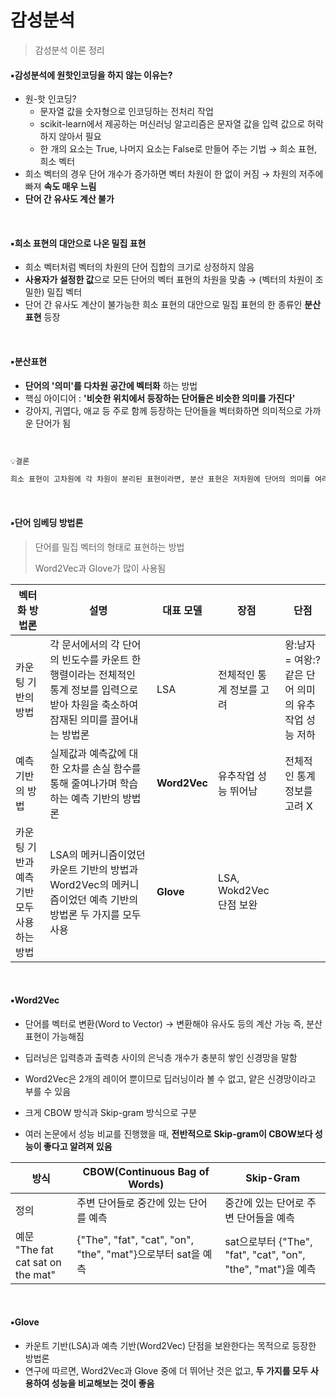 # 감성분석

> 감성분석 이론 정리

#### ▪️감성분석에 원핫인코딩을 하지 않는 이유는?

- 원-핫 인코딩?
  - 문자열 값을 숫자형으로 인코딩하는 전처리 작업
  - scikit-learn에서 제공하는 머신러닝 알고리즘은 문자열 값을 입력 값으로 허락하지 않아서 필요
  - 한 개의 요소는 True, 나머지 요소는 False로 만들어 주는 기법 → 희소 표현, 희소 벡터
- 희소 벡터의 경우 단어 개수가 증가하면 벡터 차원이 한 없이 커짐 → 차원의 저주에 빠져 **속도 매우 느림**
- **단어 간 유사도 계산 불가**

<br>

#### ▪️희소 표현의 대안으로 나온 밀집 표현

- 희소 벡터처럼 벡터의 차원의 단어 집합의 크기로 상정하지 않음 
- **사용자가 설정한 값**으로 모든 단어의 벡터 표현의 차원을 맞춤 → (벡터의 차원이 조밀한) 밀집 벡터
- 단어 간 유사도 계산이 불가능한 희소 표현의 대안으로 밀집 표현의 한 종류인 **분산 표현** 등장

<br>

#### ▪️분산표현

- **단어의 '의미'를 다차원 공간에 벡터화** 하는 방법
- 핵심 아이디어 : **'비슷한 위치에서 등장하는 단어들은 비슷한 의미를 가진다'**
- 강아지, 귀엽다, 애교 등 주로 함께 등장하는 단어들을 벡터화하면 의미적으로 가까운 단어가 됨

<br>

```markdown
💡결론

희소 표현이 고차원에 각 차원이 분리된 표현이라면, 분산 표현은 저차원에 단어의 의미를 여러 차원에다가 분산하여 표현하는 방법이다. 분산 표현의 방법을 사용하면 단어 간 유사도를 계산할 수 있다.
```

<br>

#### ▪️단어 임베딩 방법론

> 단어를 밀집 벡터의 형태로 표현하는 방법
>
> Word2Vec과 Glove가 많이 사용됨

| 벡터화 방법론                              | 설명                                                         | 대표 모델    | 장점                      | 단점                                                  |
| ------------------------------------------ | ------------------------------------------------------------ | ------------ | ------------------------- | ----------------------------------------------------- |
| 카운팅 기반의 방법                         | 각 문서에서의 각 단어의 빈도수를 카운트 한 행렬이라는 전체적인 통계 정보를 입력으로 받아 차원을 축소하여 잠재된 의미를 끌어내는 방법론 | LSA          | 전체적인 통계 정보를 고려 | 왕:남자 = 여왕:? 같은 단어 의미의 유추 작업 성능 저하 |
| 예측 기반의 방법                           | 실제값과 예측값에 대한 오차를 손실 함수를 통해 줄여나가며 학습하는 예측 기반의 방법론 | **Word2Vec** | 유추작업 성능 뛰어남      | 전체적인 통계 정보를 고려 X                           |
| 카운팅 기반과 예측 기반 모두 사용하는 방법 | LSA의 메커니즘이었던 카운트 기반의 방법과 Word2Vec의 메커니즘이었던 예측 기반의 방법론 두 가지를 모두 사용 | **Glove**    | LSA, Wokd2Vec 단점 보완   |                                                       |

<br>

#### ▪️Word2Vec

- 단어를 벡터로 변환(Word to Vector) → 변환해야 유사도 등의 계산 가능 즉, 분산 표현이 가능해짐

- 딥러닝은 입력층과 출력층 사이의 은닉층 개수가 충분히 쌓인 신경망을 말함
- Word2Vec은 2개의 레이어 뿐이므로 딥러닝이라 볼 수 없고, 얕은 신경망이라고 부를 수 있음

- 크게 CBOW 방식과 Skip-gram 방식으로 구분
- 여러 논문에서 성능 비교를 진행했을 때, **전반적으로 Skip-gram이 CBOW보다 성능이 좋다고 알려져 있음** 

| 방식                                   | CBOW(Continuous Bag of Words)                                | Skip-Gram                                                    |
| -------------------------------------- | ------------------------------------------------------------ | ------------------------------------------------------------ |
| 정의                                   | 주변 단어들로 중간에 있는 단어를 예측                        | 중간에 있는 단어로 주변 단어들을 예측                        |
| 예문<br />"The fat cat sat on the mat" | {"The", "fat", "cat", "on", "the", "mat"}으로부터 sat을 예측 | sat으로부터 {"The", "fat", "cat", "on", "the", "mat"}을 예측 |

<br>

#### ▪️Glove

- 카운트 기반(LSA)과 예측 기반(Word2Vec) 단점을 보완한다는 목적으로 등장한 방법론
- 연구에 따르면, Word2Vec과 Glove 중에 더 뛰어난 것은 없고, **두 가지를 모두 사용하여 성능을 비교해보는 것이 좋음**

